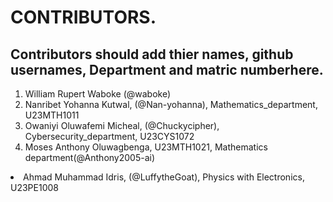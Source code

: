 # CONTRIBUTORS.
## Contributors should add thier names, github usernames, Department and matric numberhere.
<ol>
<li>William Rupert Waboke (@waboke)
<li>Nanribet Yohanna Kutwal, (@Nan-yohanna), Mathematics_department, U23MTH1011</li>
<li>Owaniyi Oluwafemi Micheal, (@Chuckycipher), Cybersecurity_department, U23CYS1072</li>
  <li> Moses Anthony Oluwagbenga, U23MTH1021, Mathematics department(@Anthony2005-ai)</li>
</ol>
<li>Ahmad Muhammad Idris, (@LuffytheGoat), Physics with Electronics, U23PE1008</li>
